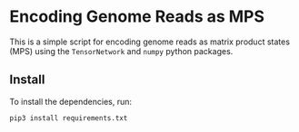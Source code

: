 # Encoding Genome Reads as MPS

This is a simple script for encoding genome reads as matrix
product states (MPS) using the `TensorNetwork` and `numpy`
python packages.

## Install

To install the dependencies, run:

```bash
pip3 install requirements.txt
```
